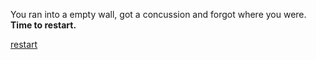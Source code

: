You ran into a empty wall, got a concussion and forgot where you were. **Time to restart.**


[restart](restart.md)

